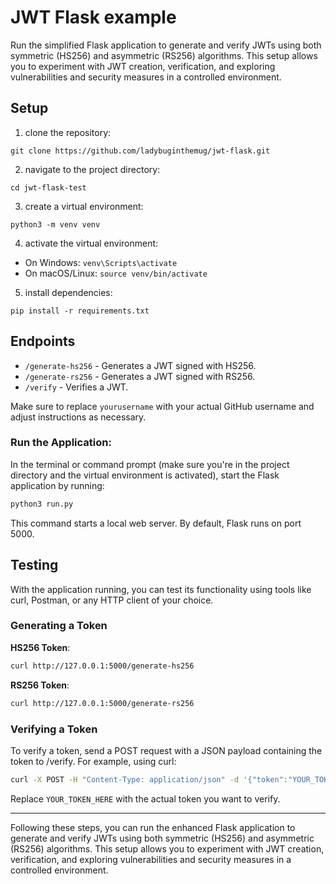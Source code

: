 # JWT Flask example
Run the simplified Flask application to generate and verify JWTs using both symmetric (HS256) and asymmetric (RS256) algorithms. 
This setup allows you to experiment with JWT creation, verification, and exploring vulnerabilities and security measures in a controlled environment.


## Setup

1. clone the repository:
```
git clone https://github.com/ladybuginthemug/jwt-flask.git
```

2. navigate to the project directory:
```
cd jwt-flask-test
```

3. create a virtual environment:
```
python3 -m venv venv
```
4. activate the virtual environment:
- On Windows: `venv\Scripts\activate`
- On macOS/Linux: `source venv/bin/activate`

5. install dependencies:
```
pip install -r requirements.txt
```


## Endpoints

- `/generate-hs256` - Generates a JWT signed with HS256.
- `/generate-rs256` - Generates a JWT signed with RS256.
- `/verify` - Verifies a JWT.

Make sure to replace `yourusername` with your actual GitHub username and adjust instructions as necessary.

### Run the Application:

In the terminal or command prompt (make sure you're in the project directory and the virtual environment is activated), start the Flask application by running:

```bash
python3 run.py
```
This command starts a local web server. By default, Flask runs on port 5000.



Testing 
---

With the application running, you can test its functionality using tools like curl, Postman, or any HTTP client of your choice.

### Generating a Token

**HS256 Token**:
```bash
curl http://127.0.0.1:5000/generate-hs256
```

**RS256 Token**:

```bash
curl http://127.0.0.1:5000/generate-rs256
```

### Verifying a Token
 
 
To verify a token, send a POST request with a JSON payload containing the token to /verify. For example, using curl:

```bash
curl -X POST -H "Content-Type: application/json" -d '{"token":"YOUR_TOKEN_HERE"}' http://127.0.0.1:5000/verify
```
Replace `YOUR_TOKEN_HERE` with the actual token you want to verify.


---
Following these steps, you can run the enhanced Flask application to generate and verify JWTs using both symmetric (HS256) and asymmetric (RS256) algorithms. This setup allows you to experiment with JWT creation, verification, and exploring vulnerabilities and security measures in a controlled environment.



